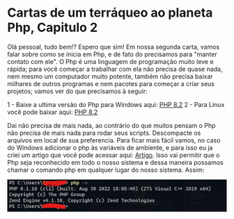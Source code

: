 # Cartas de um terráqueo ao planeta Php, Capitulo 2

Olá pessoal, tudo bem!? Espero que sim!
Em nossa segunda carta, vamos falar sobre como se inicia em Php, e de fato do precisamos para "manter contato com ele".
O Php é uma linguagem de programação muito leve e rápida; para você começar a trabalhar com ela não precisa de quase nada, 
nem mesmo um computador muito potente, também não precisa baixar milhares de outros programas e nem pacotes para começar a 
criar seus projetos; vamos ver do que precisamos à seguir:

1 - Baixe a ultima versão do Php para Windows aqui: [PHP 8.2](https://windows.php.net/downloads/releases/php-8.2.8-nts-Win32-vs16-x64.zip)
2 - Para Linux você pode baixar aqui: [PHP 8.2](https://www.php.net/distributions/php-8.2.8.tar.gz)

Dai não precisa de mais nada, ao contrário do que muitos pensam o Php não precisa de mais nada para rodar seus scripts. 
Descompacte os arquivos em local de sua preferencia. Para ficar mais fácil vamos, no caso do Windows adicionar o php às 
variáveis de ambiente, e para isso eu ja criei um artigo que você pode acessar aqui: [Artigo](https://pt.linkedin.com/pulse/php-sem-o-apache-jaelcio-araujo?trk=portfolio_article-card_title). 
Isso vai permitir que o Php seja reconhecido em todo o nosso sistema e dessa maneira possamos 
chamar o comando php em qualquer lugar do nosso sistema. Assim:

![php](php02.png)


